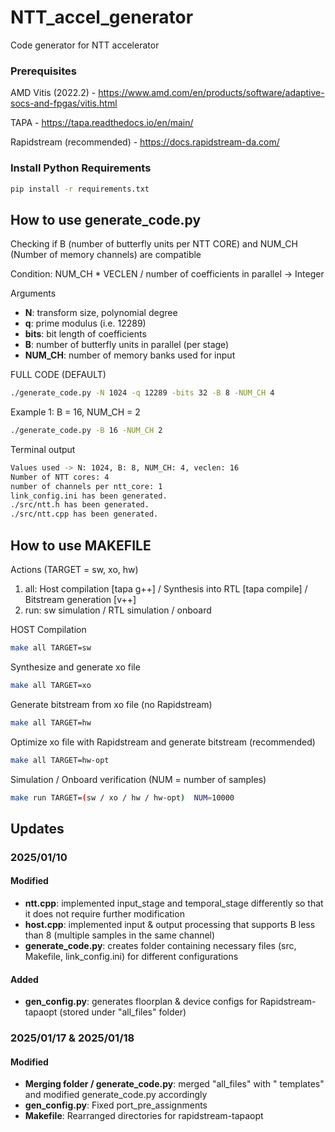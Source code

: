 # NTT_accel_generator
Code generator for NTT accelerator

### Prerequisites

AMD Vitis (2022.2) - https://www.amd.com/en/products/software/adaptive-socs-and-fpgas/vitis.html

TAPA - https://tapa.readthedocs.io/en/main/

Rapidstream (recommended) - https://docs.rapidstream-da.com/

### Install Python Requirements
```bash
pip install -r requirements.txt 
```

## How to use generate_code.py

Checking if B (number of butterfly units per NTT CORE) and NUM_CH (Number of memory channels) are compatible

Condition: NUM_CH * VECLEN / number of coefficients in parallel -> Integer

Arguments
- **N**: transform size, polynomial degree
- **q**: prime modulus (i.e. 12289)
- **bits**: bit length of coefficients
- **B**: number of butterfly units in parallel (per stage)
- **NUM_CH**: number of memory banks used for input



FULL CODE (DEFAULT)
```bash
./generate_code.py -N 1024 -q 12289 -bits 32 -B 8 -NUM_CH 4 
```
Example 1: B = 16, NUM_CH = 2
```bash
./generate_code.py -B 16 -NUM_CH 2 
```
Terminal output
```bash
Values used -> N: 1024, B: 8, NUM_CH: 4, veclen: 16
Number of NTT cores: 4 
number of channels per ntt_core: 1
link_config.ini has been generated.
./src/ntt.h has been generated.
./src/ntt.cpp has been generated. 
```

## How to use MAKEFILE
Actions (TARGET = sw, xo, hw)
1) all: Host compilation [tapa g++] / Synthesis into RTL [tapa compile] / Bitstream generation [v++]
2) run: sw simulation / RTL simulation / onboard


HOST Compilation
```bash
make all TARGET=sw
```
Synthesize and generate xo file
```bash
make all TARGET=xo
```
Generate bitstream from xo file (no Rapidstream)
```bash
make all TARGET=hw
```
Optimize xo file with Rapidstream and generate bitstream (recommended)
```bash
make all TARGET=hw-opt
```
Simulation / Onboard verification (NUM = number of samples)
```bash
make run TARGET=(sw / xo / hw / hw-opt)  NUM=10000
```

## Updates
### 2025/01/10
#### Modified
- **ntt.cpp**: implemented input_stage and temporal_stage differently so that it does not require further modification
- **host.cpp**: implemented input & output processing that supports B less than 8 (multiple samples in the same channel)
- **generate_code.py**: creates folder containing necessary files (src, Makefile, link_config.ini) for different configurations 

#### Added
- **gen_config.py**: generates floorplan & device configs for Rapidstream-tapaopt (stored under "all_files" folder)

### 2025/01/17 & 2025/01/18
#### Modified
- **Merging folder / generate_code.py**: merged "all_files" with " templates" and modified generate_code.py accordingly
- **gen_config.py**: Fixed port_pre_assignments
- **Makefile**: Rearranged directories for rapidstream-tapaopt


